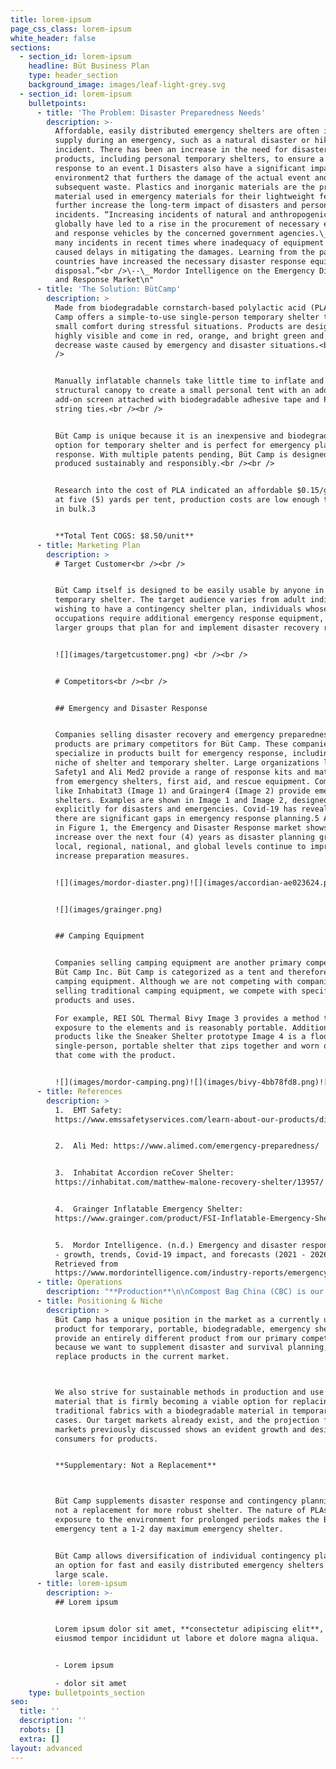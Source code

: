 ```yaml
---
title: lorem-ipsum
page_css_class: lorem-ipsum
white_header: false
sections:
  - section_id: lorem-ipsum
    headline: Büt Business Plan
    type: header_section
    background_image: images/leaf-light-grey.svg
  - section_id: lorem-ipsum
    bulletpoints:
      - title: 'The Problem: Disaster Preparedness Needs'
        description: >-
          Affordable, easily distributed emergency shelters are often in short
          supply during an emergency, such as a natural disaster or hiking
          incident. There has been an increase in the need for disaster-planning
          products, including personal temporary shelters, to ensure a timely
          response to an event.1 Disasters also have a significant impact on the
          environment2 that furthers the damage of the actual event and the
          subsequent waste. Plastics and inorganic materials are the primary
          material used in emergency materials for their lightweight feature but
          further increase the long-term impact of disasters and personal
          incidents. “Increasing incidents of natural and anthropogenic hazards
          globally have led to a rise in the procurement of necessary equipment
          and response vehicles by the concerned government agencies.\_There are
          many incidents in recent times where inadequacy of equipment has
          caused delays in mitigating the damages. Learning from the past, many
          countries have increased the necessary disaster response equipment at
          disposal.”<br />\--\_ Mordor Intelligence on the Emergency Disaster
          and Response Market\n"
      - title: 'The Solution: BütCamp'
        description: >
          Made from biodegradable cornstarch-based polylactic acid (PLA), Büt
          Camp offers a simple-to-use single-person temporary shelter to provide
          small comfort during stressful situations. Products are designed to be
          highly visible and come in red, orange, and bright green and to
          decrease waste caused by emergency and disaster situations.<br /><br
          />


          Manually inflatable channels take little time to inflate and provide a
          structural canopy to create a small personal tent with an additional
          add-on screen attached with biodegradable adhesive tape and PLA fiber
          string ties.<br /><br />


          Büt Camp is unique because it is an inexpensive and biodegradable
          option for temporary shelter and is perfect for emergency planning and
          response. With multiple patents pending, Büt Camp is designed and
          produced sustainably and responsibly.<br /><br />


          Research into the cost of PLA indicated an affordable $0.15/gram, and
          at five (5) yards per tent, production costs are low enough to produce
          in bulk.3


          **Total Tent COGS: $8.50/unit**
      - title: Marketing Plan
        description: >
          # Target Customer<br /><br />


          Büt Camp itself is designed to be easily usable by anyone in need of a
          temporary shelter. The target audience varies from adult individuals
          wishing to have a contingency shelter plan, individuals whose
          occupations require additional emergency response equipment, and
          larger groups that plan for and implement disaster recovery responses.


          ![](images/targetcustomer.png) <br /><br />


          # Competitors<br /><br />


          ## Emergency and Disaster Response


          Companies selling disaster recovery and emergency preparedness
          products are primary competitors for Büt Camp. These companies
          specialize in products built for emergency response, including the
          niche of shelter and temporary shelter. Large organizations like EMT
          Safety1 and Ali Med2 provide a range of response kits and materials
          from emergency shelters, first aid, and rescue equipment. Companies
          like Inhabitat3 (Image 1) and Grainger4 (Image 2) provide emergency
          shelters. Examples are shown in Image 1 and Image 2, designed
          explicitly for disasters and emergencies. Covid-19 has revealed that
          there are significant gaps in emergency response planning.5 As shown
          in Figure 1, the Emergency and Disaster Response market shows a slight
          increase over the next four (4) years as disaster planning groups at
          local, regional, national, and global levels continue to improve and
          increase preparation measures.


          ![](images/mordor-diaster.png)![](images/accordian-ae023624.png)


          ![](images/grainger.png)


          ## Camping Equipment


          Companies selling camping equipment are another primary competitor for
          Büt Camp Inc. Büt Camp is categorized as a tent and therefore as
          camping equipment. Although we are not competing with companies
          selling traditional camping equipment, we compete with specific
          products and uses.

          For example, REI SOL Thermal Bivy Image 3 provides a method to limit
          exposure to the elements and is reasonably portable. Additionally,
          products like the Sneaker Shelter prototype Image 4 is a floorless,
          single-person, portable shelter that zips together and worn on shoes
          that come with the product.


          ![](images/mordor-camping.png)![](images/bivy-4bb78fd8.png)![](images/sheltersneakers-eabfaa96.png)
      - title: References
        description: >
          1.  EMT Safety:
          https://www.emssafetyservices.com/learn-about-our-products/disaster-supplies/


          2.  Ali Med: https://www.alimed.com/emergency-preparedness/


          3.  Inhabitat Accordion reCover Shelter:
          https://inhabitat.com/matthew-malone-recovery-shelter/13957/


          4.  Grainger Inflatable Emergency Shelter:
          https://www.grainger.com/product/FSI-Inflatable-Emergency-Shelter-38F303


          5.  Mordor Intelligence. (n.d.) Emergency and disaster response market
          - growth, trends, Covid-19 impact, and forecasts (2021 - 2026).
          Retrieved from 
          https://www.mordorintelligence.com/industry-reports/emergency-and-disaster-response-market
      - title: Operations
        description: "**Production**\n\nCompost Bag China (CBC) is our manufacturer and expert in PLA film.\n\nCBC creates several sheets of PLA film. The top of which is two sheets heat-stamped together in a pattern to create an air channel to allow for inflation of the tent.\n\nA screen and floor are also produced with the same material. The floor is heat-sealed to the top portion of the tent, and the screen is kept separate until the customer constructs it in the field. The screen adheres to the tent's opening via a mild tacky glue strip on one side of the opening and two ties on the other side. The ties are strips of PLA hardened to allow for tying and untying.\n\nThe cost per tent to manufacture is $8.50/unit.\n\n\n**Quality Control**\n\n\nQC is performed by our Chinese liaison ODM Group as part of our contract with them.\n\nODM works directly with the manufacturer to hold to ISO Standards1 and ASTM Standards2 for durability, functionality as a tent, and biodegradability of the PLA film and finished product.\n\nODM Group is our direct contact for\_\n\n*   Representative office in Zhuhai\n\n*   Product sourcing\n\n*   QC reporting\n\n**Inventory**\n\nNo raw materials are kept on hand. All material is sourced through ODM Group and sent directly to the manufacturer in China, Compost Bag China.\n\n$85,000 (10,000 units) are kept on hand in a rented storage facility.\n\nWe keep roughly two (2) months of inventory on hand.\n\nThough there is no seasonal activity at the moment, we anticipate future seasonal bumps in sales during:\n\n*   Hurricane season on the East Coast of the U.S\n\n*   June 1 - November 303\n\n*   Fire season in California\n\n*   June-April (2 Seasons overlapping)4\n\nThe lead time for ordering more inventory is 45 days.\n\n**Suppliers & Partners**\n\n\n\n\n**ODM Group**\nhttps://www.odm-pro.com\n\n4A Hung Chu Bldg,\nJida Jiuzhou Avenue\n\nZhuhai 519015, China\n\nChinese Manufacturer Liaison\n\n\n\n**Compost Bag China (CBC)\n**https://compostbagchina.com\nShandong Province, China\n\nCBC requires payment upfront for order volumes of our size. And delivery is made after inspection via shipping container. \n\nDue to COVID-19, customs has been slower to receive shipments, but we don’t foresee significant delays in time to receipt, except in the months of January/February during the Chinese Lunar New Year.\n"
      - title: Positioning & Niche
        description: >
          Büt Camp has a unique position in the market as a currently unrealized
          product for temporary, portable, biodegradable, emergency shelters. We
          provide an entirely different product from our primary competitors
          because we want to supplement disaster and survival planning, not
          replace products in the current market.



          We also strive for sustainable methods in production and use a
          material that is firmly becoming a viable option for replacing
          traditional fabrics with a biodegradable material in temporary use
          cases. Our target markets already exist, and the projection for those
          markets previously discussed shows an evident growth and desire from
          consumers for products.


          **Supplementary: Not a Replacement**



          Büt Camp supplements disaster response and contingency planning and is
          not a replacement for more robust shelter. The nature of PLAs and it’s
          exposure to the environment for prolonged periods makes the Büt Camp
          emergency tent a 1-2 day maximum emergency shelter.


          Büt Camp allows diversification of individual contingency planning and
          an option for fast and easily distributed emergency shelters on a
          large scale.
      - title: lorem-ipsum
        description: >-
          ## Lorem ipsum


          Lorem ipsum dolor sit amet, **consectetur adipiscing elit**, sed do
          eiusmod tempor incididunt ut labore et dolore magna aliqua.


          - Lorem ipsum

          - dolor sit amet
    type: bulletpoints_section
seo:
  title: ''
  description: ''
  robots: []
  extra: []
layout: advanced
---
```

